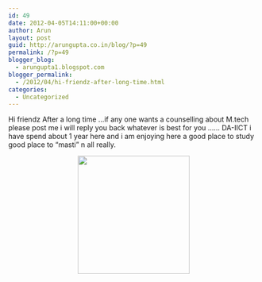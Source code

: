 ```yaml
---
id: 49
date: 2012-04-05T14:11:00+00:00
author: Arun
layout: post
guid: http://arungupta.co.in/blog/?p=49
permalink: /?p=49
blogger_blog:
  - arungupta1.blogspot.com
blogger_permalink:
  - /2012/04/hi-friendz-after-long-time.html
categories:
  - Uncategorized
---
```

Hi friendz After a long time &#8230;if any one wants a counselling about M.tech please post me i will reply you back whatever is best for you &#8230;&#8230; DA-IICT i have spend about 1 year here and i am enjoying here a good place to study good place to &#8220;masti&#8221; n all really. 

<div style="clear: both; text-align: center;">
  <a href="http://1.bp.blogspot.com/-J595scBR50g/T32g7Ou1uKI/AAAAAAAAAPo/AY6kMogGb6Q/s1600/225px-Dhirubhai_Ambani_Institute_of_Information_and_Communication_Technology_logo.svg.png" style="margin-left:1em; margin-right:1em"><img border="0" height="238" width="225" src="http://1.bp.blogspot.com/-J595scBR50g/T32g7Ou1uKI/AAAAAAAAAPo/AY6kMogGb6Q/s320/225px-Dhirubhai_Ambani_Institute_of_Information_and_Communication_Technology_logo.svg.png" /></a>
</div>